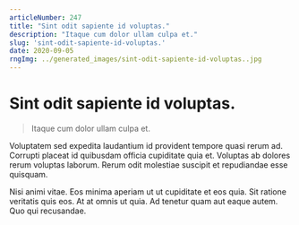 ```yaml
---
articleNumber: 247
title: "Sint odit sapiente id voluptas."
description: "Itaque cum dolor ullam culpa et."
slug: 'sint-odit-sapiente-id-voluptas.'
date: 2020-09-05
rngImg: ../generated_images/sint-odit-sapiente-id-voluptas..jpg
---
```


# Sint odit sapiente id voluptas.

> Itaque cum dolor ullam culpa et.

Voluptatem sed expedita laudantium id provident tempore quasi rerum ad. Corrupti placeat id quibusdam officia cupiditate quia et. Voluptas ab dolores rerum voluptas laborum. Rerum odit molestiae suscipit et repudiandae esse quisquam.
 Nisi animi vitae. Eos minima aperiam ut ut cupiditate et eos quia. Sit ratione veritatis quis eos. At at omnis ut quia. Ad tenetur quam aut eaque autem. Quo qui recusandae.

